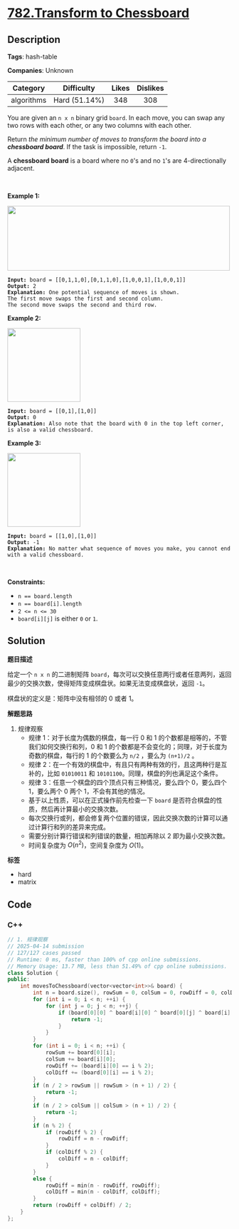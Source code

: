 # [782.Transform to Chessboard](https://leetcode.com/problems/transform-to-chessboard/description/)

## Description

**Tags**: hash-table

**Companies**: Unknown

|  Category  |  Difficulty   | Likes | Dislikes |
| :--------: | :-----------: | :---: | :------: |
| algorithms | Hard (51.14%) |  348  |   308    |

<p>You are given an <code>n x n</code> binary grid <code>board</code>. In each move, you can swap any two rows with each other, or any two columns with each other.</p>
<p>Return <em>the minimum number of moves to transform the board into a <strong>chessboard board</strong></em>. If the task is impossible, return <code>-1</code>.</p>
<p>A <strong>chessboard board</strong> is a board where no <code>0</code>&#39;s and no <code>1</code>&#39;s are 4-directionally adjacent.</p>
<p>&nbsp;</p>
<p><strong class="example">Example 1:</strong></p>
<img alt="" src="https://assets.leetcode.com/uploads/2021/06/29/chessboard1-grid.jpg" style="width: 500px; height: 145px;" />
<pre><code><strong>Input:</strong> board = [[0,1,1,0],[0,1,1,0],[1,0,0,1],[1,0,0,1]]
<strong>Output:</strong> 2
<strong>Explanation:</strong> One potential sequence of moves is shown.
The first move swaps the first and second column.
The second move swaps the second and third row.</code></pre>
<p><strong class="example">Example 2:</strong></p>
<img alt="" src="https://assets.leetcode.com/uploads/2021/06/29/chessboard2-grid.jpg" style="width: 164px; height: 165px;" />
<pre><code><strong>Input:</strong> board = [[0,1],[1,0]]
<strong>Output:</strong> 0
<strong>Explanation:</strong> Also note that the board with 0 in the top left corner, is also a valid chessboard.</code></pre>
<p><strong class="example">Example 3:</strong></p>
<img alt="" src="https://assets.leetcode.com/uploads/2021/06/29/chessboard3-grid.jpg" style="width: 164px; height: 165px;" />
<pre><code><strong>Input:</strong> board = [[1,0],[1,0]]
<strong>Output:</strong> -1
<strong>Explanation:</strong> No matter what sequence of moves you make, you cannot end with a valid chessboard.</code></pre>
<p>&nbsp;</p>
<p><strong>Constraints:</strong></p>
<ul>
  <li><code>n == board.length</code></li>
  <li><code>n == board[i].length</code></li>
  <li><code>2 &lt;= n &lt;= 30</code></li>
  <li><code>board[i][j]</code> is either&nbsp;<code>0</code> or <code>1</code>.</li>
</ul>

## Solution

**题目描述**

给定一个 `n x n` 的二进制矩阵 `board`，每次可以交换任意两行或者任意两列，返回最少的交换次数，使得矩阵变成棋盘状。如果无法变成棋盘状，返回 `-1`。

棋盘状的定义是：矩阵中没有相邻的 0 或者 1。

**解题思路**

1. 规律观察
   - 规律 1：对于长度为偶数的棋盘，每一行 0 和 1 的个数都是相等的，不管我们如何交换行和列，0 和 1 的个数都是不会变化的；同理，对于长度为奇数的棋盘，每行的 1 的个数要么为 `n/2` ，要么为 `(n+1)/2` 。
   - 规律 2：在一个有效的棋盘中，有且只有两种有效的行，且这两种行是互补的，比如 `01010011` 和 `10101100`。同理，棋盘的列也满足这个条件。
   - 规律 3：任意一个棋盘的四个顶点只有三种情况，要么四个 0，要么四个 1，要么两个 0 两个 1，不会有其他的情况。
   - 基于以上性质，可以在正式操作前先检查一下 `board` 是否符合棋盘的性质，然后再计算最小的交换次数。
   - 每次交换行或列，都会修复两个位置的错误，因此交换次数的计算可以通过计算行和列的差异来完成。
   - 需要分别计算行错误和列错误的数量，相加再除以 2 即为最小交换次数。
   - 时间复杂度为 $O(n^2)$，空间复杂度为 $O(1)$。

**标签**

- hard
- matrix

<!-- code start -->
## Code

### C++

```cpp
// 1. 规律观察
// 2025-04-14 submission
// 127/127 cases passed
// Runtime: 0 ms, faster than 100% of cpp online submissions.
// Memory Usage: 13.7 MB, less than 51.49% of cpp online submissions.
class Solution {
public:
    int movesToChessboard(vector<vector<int>>& board) {
        int n = board.size(), rowSum = 0, colSum = 0, rowDiff = 0, colDiff = 0;
        for (int i = 0; i < n; ++i) {
            for (int j = 0; j < n; ++j) {
                if (board[0][0] ^ board[i][0] ^ board[0][j] ^ board[i][j]) {
                    return -1;
                }
            }
        }
        for (int i = 0; i < n; ++i) {
            rowSum += board[0][i];
            colSum += board[i][0];
            rowDiff += (board[i][0] == i % 2);
            colDiff += (board[0][i] == i % 2);
        }
        if (n / 2 > rowSum || rowSum > (n + 1) / 2) {
            return -1;
        }
        if (n / 2 > colSum || colSum > (n + 1) / 2) {
            return -1;
        }
        if (n % 2) {
            if (rowDiff % 2) {
                rowDiff = n - rowDiff;
            }
            if (colDiff % 2) {
                colDiff = n - colDiff;
            }
        }
        else {
            rowDiff = min(n - rowDiff, rowDiff);
            colDiff = min(n - colDiff, colDiff);
        }
        return (rowDiff + colDiff) / 2;
    }
};
```

<!-- code end -->
